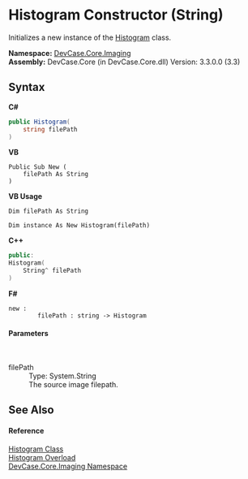 # Histogram Constructor (String)
 

Initializes a new instance of the <a href="T_DevCase_Core_Imaging_Histogram">Histogram</a> class.

**Namespace:**&nbsp;<a href="N_DevCase_Core_Imaging">DevCase.Core.Imaging</a><br />**Assembly:**&nbsp;DevCase.Core (in DevCase.Core.dll) Version: 3.3.0.0 (3.3)

## Syntax

**C#**<br />
``` C#
public Histogram(
	string filePath
)
```

**VB**<br />
``` VB
Public Sub New ( 
	filePath As String
)
```

**VB Usage**<br />
``` VB Usage
Dim filePath As String

Dim instance As New Histogram(filePath)
```

**C++**<br />
``` C++
public:
Histogram(
	String^ filePath
)
```

**F#**<br />
``` F#
new : 
        filePath : string -> Histogram
```


#### Parameters
&nbsp;<dl><dt>filePath</dt><dd>Type: System.String<br />The source image filepath.</dd></dl>

## See Also


#### Reference
<a href="T_DevCase_Core_Imaging_Histogram">Histogram Class</a><br /><a href="Overload_DevCase_Core_Imaging_Histogram__ctor">Histogram Overload</a><br /><a href="N_DevCase_Core_Imaging">DevCase.Core.Imaging Namespace</a><br />